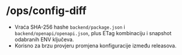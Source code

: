 # /ops/config-diff
- Vraća SHA-256 hashe `backend/package.json` i `backend/openapi/openapi.json`, plus ETag kombinaciju i snapshot odabranih ENV ključeva.
- Korisno za brzu provjeru promjena konfiguracije između releasova.
